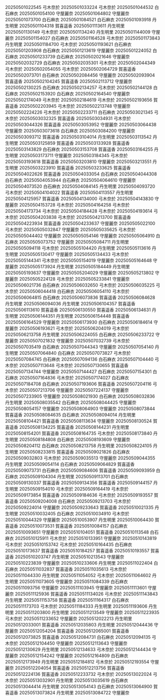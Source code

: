 20250501022545 弓木奈於
20250501033224 弓木奈於
20250501044532 白石麻衣
20250501054100 守屋麗奈
20250501064802 守屋麗奈
20250501073700 白石麻衣
20250501084521 白石麻衣
20250501093918 丹生明里
20250501104318 賀喜遥香
20250501113611 丹生明里
20250501130149 弓木奈於
20250501134240 丹生明里
20250501144009 守屋麗奈
20250501154027 白石麻衣
20250501164528 弓木奈於
20250501173843 丹生明里
20250501184700 弓木奈於
20250501193621 白石麻衣
20250501203908 白石麻衣
20250501213619 守屋麗奈
20250501224052 白石麻衣
20250501233739 白石麻衣
20250502021646 守屋麗奈
20250502032729 白石麻衣
20250502035301 弓木奈於
20250502044349 弓木奈於
20250502054055 弓木奈於
20250502064729 賀喜遥香
20250502073701 白石麻衣
20250502084456 守屋麗奈
20250502093904 賀喜遥香
20250502104245 賀喜遥香
20250502113712 守屋麗奈
20250502130225 白石麻衣
20250502134257 弓木奈於
20250502144128 白石麻衣
20250502153920 白石麻衣
20250502164540 守屋麗奈
20250502174049 弓木奈於
20250502184619 弓木奈於
20250502193656 賀喜遥香
20250502203945 弓木奈於
20250502213748 守屋麗奈
20250502224226 弓木奈於
20250502233711 白石麻衣
20250503021345 弓木奈於
20250503032325 賀喜遥香
20250503034931 弓木奈於
20250503044326 賀喜遥香
20250503053952 守屋麗奈
20250503064438 守屋麗奈
20250503073618 白石麻衣
20250503084200 守屋麗奈
20250503093712 賀喜遥香
20250503104014 丹生明里
20250503113542 丹生明里
20250503125859 賀喜遥香
20250503133928 賀喜遥香
20250503143829 白石麻衣
20250503153708 賀喜遥香
20250503164255 丹生明里
20250503173711 守屋麗奈
20250503184345 弓木奈於
20250503193618 賀喜遥香
20250503203810 守屋麗奈
20250503213551 丹生明里
20250503223910 賀喜遥香
20250503233625 賀喜遥香
20250504022626 賀喜遥香
20250504033054 白石麻衣
20250504044308 白石麻衣
20250504053944 白石麻衣
20250504064610 守屋麗奈
20250504073520 白石麻衣
20250504084145 丹生明里
20250504093720 弓木奈於
20250504104022 賀喜遥香
20250504113557 丹生明里
20250504125957 賀喜遥香
20250504134000 弓木奈於
20250504143830 守屋麗奈
20250504153728 弓木奈於
20250504164258 弓木奈於
20250504173734 弓木奈於
20250504184428 弓木奈於
20250504193614 弓木奈於
20250504203838 弓木奈於
20250504213700 賀喜遥香
20250504223934 賀喜遥香
20250504233637 守屋麗奈
20250505022100 弓木奈於
20250505032847 守屋麗奈
20250505035625 弓木奈於
20250505044402 守屋麗奈
20250505054146 守屋麗奈
20250505064910 白石麻衣
20250505073752 守屋麗奈
20250505084711 丹生明里
20250505094118 弓木奈於
20250505104420 丹生明里
20250505113616 丹生明里
20250505130417 守屋麗奈
20250505134433 弓木奈於
20250505144341 弓木奈於
20250505154019 守屋麗奈
20250505164648 守屋麗奈
20250505173924 丹生明里
20250505184449 丹生明里
20250505193637 守屋麗奈
20250505204029 守屋麗奈
20250505213802 守屋麗奈
20250505224128 弓木奈於
20250505233841 守屋麗奈
20250506021736 白石麻衣
20250506032650 弓木奈於
20250506035225 弓木奈於
20250506044418 白石麻衣
20250506054110 弓木奈於
20250506064815 白石麻衣
20250506073836 賀喜遥香
20250506084628 丹生明里
20250506094036 丹生明里
20250506104357 賀喜遥香
20250506113610 賀喜遥香
20250506130550 賀喜遥香
20250506134631 丹生明里
20250506144351 丹生明里
20250506154448 賀喜遥香
20250506164529 守屋麗奈
20250506173930 白石麻衣
20250506184614 守屋麗奈
20250506193621 弓木奈於
20250506204019 弓木奈於
20250506213758 丹生明里
20250506224055 白石麻衣
20250506233722 守屋麗奈
20250507021832 守屋麗奈
20250507032739 弓木奈於
20250507035419 白石麻衣
20250507044343 守屋麗奈
20250507054140 丹生明里
20250507064840 白石麻衣
20250507073827 弓木奈於
20250507084745 白石麻衣
20250507094136 白石麻衣
20250507104440 弓木奈於
20250507113648 弓木奈於
20250507130655 賀喜遥香
20250507134744 守屋麗奈
20250507144427 白石麻衣
20250507154301 白石麻衣
20250507164836 弓木奈於
20250507174027 白石麻衣
20250507184708 白石麻衣
20250507193606 賀喜遥香
20250507204116 弓木奈於
20250507213706 守屋麗奈
20250507224137 守屋麗奈
20250507233905 守屋麗奈
20250508021930 白石麻衣
20250508032836 丹生明里
20250508035542 白石麻衣
20250508044425 守屋麗奈
20250508054157 守屋麗奈
20250508064903 守屋麗奈
20250508073844 賀喜遥香
20250508084635 白石麻衣
20250508094014 丹生明里
20250508104421 賀喜遥香
20250508113634 守屋麗奈
20250508130524 賀喜遥香
20250508134225 賀喜遥香
20250508144231 丹生明里
20250508154201 賀喜遥香
20250508164735 弓木奈於
20250508173840 丹生明里
20250508184808 白石麻衣
20250508193609 守屋麗奈
20250508204112 白石麻衣
20250508213758 丹生明里
20250508224105 丹生明里
20250508233815 賀喜遥香
20250509021826 白石麻衣
20250509032803 弓木奈於
20250509035513 守屋麗奈
20250509044355 丹生明里
20250509054114 白石麻衣
20250509064829 賀喜遥香
20250509073731 白石麻衣
20250509084606 賀喜遥香
20250509093959 白石麻衣
20250509104304 丹生明里
20250509113701 白石麻衣
20250509130337 賀喜遥香
20250509134356 賀喜遥香
20250509144157 丹生明里
20250509154010 弓木奈於
20250509164419 弓木奈於
20250509173854 賀喜遥香
20250509184636 弓木奈於
20250509193557 賀喜遥香
20250509204008 白石麻衣
20250509213703 弓木奈於
20250509224014 守屋麗奈
20250509233643 賀喜遥香
20250510021335 丹生明里
20250510032405 白石麻衣
20250510034910 弓木奈於
20250510044329 守屋麗奈
20250510053907 丹生明里
20250510064430 賀喜遥香
20250510073531 賀喜遥香
20250510084157 白石麻衣
20250510093651 守屋麗奈
20250510104051 賀喜遥香
20250510113548 白石麻衣
20250510125911 弓木奈於
20250510133951 守屋麗奈
20250510143819 弓木奈於
20250510153742 弓木奈於
20250510164435 白石麻衣
20250510173637 賀喜遥香
20250510184257 賀喜遥香
20250510193557 賀喜遥香
20250510203747 丹生明里
20250510213543 守屋麗奈
20250510223839 守屋麗奈
20250510233606 丹生明里
20250511022404 白石麻衣
20250511032837 賀喜遥香
20250511035613 弓木奈於
20250511044330 丹生明里
20250511054052 弓木奈於
20250511064602 丹生明里
20250511073605 守屋麗奈
20250511084339 白石麻衣
20250511093756 守屋麗奈
20250511103945 守屋麗奈
20250511113601 守屋麗奈
20250511125936 賀喜遥香
20250511134026 弓木奈於
20250511143843 丹生明里
20250511153758 賀喜遥香
20250511164317 白石麻衣
20250511173703 弓木奈於
20250511184333 丹生明里
20250511193606 丹生明里
20250511203800 丹生明里
20250511213549 守屋麗奈
20250511223935 弓木奈於
20250511233652 守屋麗奈
20250512022213 丹生明里
20250512033001 賀喜遥香
20250512035803 丹生明里
20250512044436 守屋麗奈
20250512054204 賀喜遥香
20250512065001 賀喜遥香
20250512073825 賀喜遥香
20250512084731 白石麻衣
20250512094135 弓木奈於
20250512104450 守屋麗奈
20250512113643 守屋麗奈
20250512130629 丹生明里
20250512134633 弓木奈於
20250512144434 守屋麗奈
20250512154242 守屋麗奈
20250512164809 白石麻衣
20250512173949 丹生明里
20250512184812 弓木奈於
20250512193554 守屋麗奈
20250512204054 賀喜遥香
20250512213756 賀喜遥香
20250512224136 賀喜遥香
20250512233732 弓木奈於
20250513022024 弓木奈於
20250513032901 丹生明里
20250513035619 白石麻衣
20250513044414 丹生明里
20250513054143 白石麻衣
20250513064900 賀喜遥香
20250513073824 丹生明里
20250513084722 守屋麗奈
